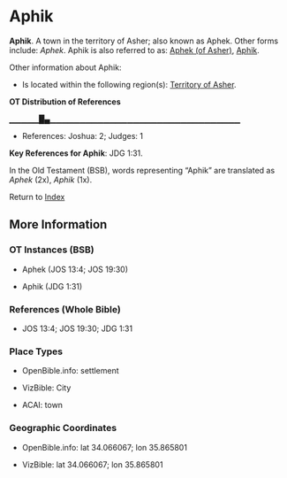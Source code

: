 # Aphik
**Aphik**. 
A town in the territory of Asher; also known as Aphek. 
Other forms include: 
*Aphek*. 
Aphik is also referred to as: 
[Aphek (of Asher)](Aphek.1.md), [Aphik](Aphek.2.md). 




Other information about Aphik:


* Is located within the following region(s): 
[Territory of Asher](TerritoryOfAsher.md). 


**OT Distribution of References**

▁▁▁▁▁█▄▁▁▁▁▁▁▁▁▁▁▁▁▁▁▁▁▁▁▁▁▁▁▁▁▁▁▁▁▁▁▁▁
* References: Joshua: 2; Judges: 1



**Key References for Aphik**: 
JDG 1:31. 


In the Old Testament (BSB), words representing “Aphik” are translated as 
*Aphek* (2x), *Aphik* (1x). 




Return to [Index](00-Index.md)

## More Information

### OT Instances (BSB)

* Aphek (JOS 13:4; JOS 19:30)

* Aphik (JDG 1:31)



### References (Whole Bible)

* JOS 13:4; JOS 19:30; JDG 1:31


### Place Types

* OpenBible.info: settlement

* VizBible: City

* ACAI: town



### Geographic Coordinates

* OpenBible.info: lat 34.066067; lon 35.865801

* VizBible: lat 34.066067; lon 35.865801





